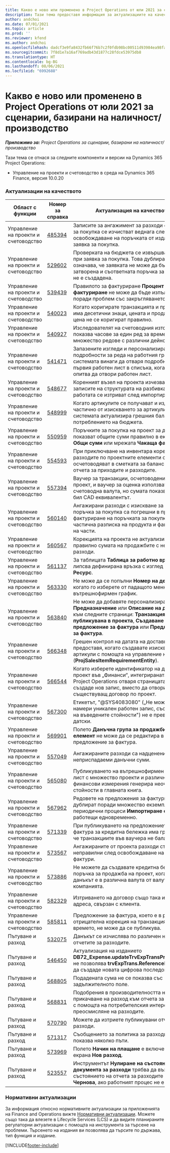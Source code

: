 ```yaml
---
title: Какво е ново или променено в Project Operations от юли 2021 за сценарии, базирани на наличност/производство
description: Тази тема предоставя информация за актуализациите на качеството, налични в изданието на Project Operations от юли 2021 г. за складови/производствени сценарии.
author: andchoi
ms.date: 07/01/2021
ms.topic: article
ms.prod: ''
ms.reviewer: kfend
ms.author: andchoi
ms.openlocfilehash: dadcf3e9fa8432fb66f76b7c2f0fdb98bc00511d93984ea98fa30b4fc03fa426
ms.sourcegitcommit: 7f8d1e7a16af769adb43d1877c28fdce53975db8
ms.translationtype: HT
ms.contentlocale: bg-BG
ms.lasthandoff: 08/06/2021
ms.locfileid: "6992688"
---
```

# <a name="whats-new-or-changed-in-project-operations-july-2021-for-stockedproduction-based-scenarios"></a>Какво е ново или променено в Project Operations от юли 2021 за сценарии, базирани на наличност/производство

_**Приложимо за:** Project Operations за сценарии, базирани на наличност/производство_

Тази тема се отнася за следните компоненти и версии на Dynamics 365 Project Operations:

- Управление на проекти и счетоводство в среда на Dynamics 365 Finance, версия 10.0.20
 
### <a name="quality-updates"></a>Актуализации на качеството
                                                                                                                                                                                  
| Област с функции                      | Номер за справка| Актуализация на качеството                                                                                                                                                                          |
|-----------------------------------|--------|---------------------------------------------------------------------------------------------------------------------------------------------------------------------------------|
| Управление на проекти и счетоводство | [485394](https://fix.lcs.dynamics.com/Issue/Details/?bugId=485394) | Записите за ангажимент за разходи от заявка за покупка се изчистват веднага след освобождаване на поръчката от издаването на заявка за покупка.                                                                           |
| Управление на проекти и счетоводство | [529602](https://fix.lcs.dynamics.com/Issue/Details/?bugId=529602) | Проверката на бюджета се извършва два пъти при заявка за покупка. Това дублиране означава, че заявката не може да бъде затворена и съответната поръчка за покупка не е създадена.                                                                                                                        |
| Управление на проекти и счетоводство | [539439](https://fix.lcs.dynamics.com/Issue/Details/?bugId=539439) | Правилото за фактуриране **Процент за фактуриране** не може да бъде изпълнено поради проблем със закръгляването.                                                                              |
| Управление на проекти и счетоводство | [540023](https://fix.lcs.dynamics.com/Issue/Details/?bugId=540023) | Когато коригирате транзакцията и процентът има десетични знаци, цената и продажната цена не се коригират правилно.                                      |
| Управление на проекти и счетоводство | [540927](https://fix.lcs.dynamics.com/Issue/Details/?bugId=540927) | Изследователят на счетоводния източник показва часове за един ред за времеви лист за множество редове с различни дейности.                                      |
| Управление на проекти и счетоводство | [541471](https://fix.lcs.dynamics.com/Issue/Details/?bugId=541471) | Запазените изгледи и персонализиране на подробности за реда на работния график карат системата винаги да отваря подробностите за първия работен лист в списъка, когато се опитва да отвори работен лист.  |
| Управление на проекти и счетоводство | [548677](https://fix.lcs.dynamics.com/Issue/Details/?bugId=548677) | Коренният възел на проекта изчезва и записите на структурата на разбивка на работата се изтриват след импортиране.                                                                                             |
| Управление на проекти и счетоводство | [548999](https://fix.lcs.dynamics.com/Issue/Details/?bugId=548999) | Когато артикулите се получават и издават частично от изискването за артикули, системата актуализира грешния баланс на потреблението на бюджета. |
| Управление на проекти и счетоводство | [550959](https://fix.lcs.dynamics.com/Issue/Details/?bugId=550959) | Поръчките за покупка на проект за дребно не показват общите суми правилно в екрана **Общи суми** или мрежата **Чакаща фактура**.                                                                  |
| Управление на проекти и счетоводство | [554593](https://fix.lcs.dynamics.com/Issue/Details/?bugId=554593) | При приключване на инвентара корекциите на разходите по проектните елементи се осчетоводяват в сметката за баланс вместо в отчета за приходите и разходите.                                                            |
| Управление на проекти и счетоводство | [557394](https://fix.lcs.dynamics.com/Issue/Details/?bugId=557394) | Ваучер за транзакции, осчетоводени по проект, и ваучер за оценка използват USD като счетоводна валута, но сумата показва какъв би бил CAD еквивалентът.              |
| Управление на проекти и счетоводство | [560140](https://fix.lcs.dynamics.com/Issue/Details/?bugId=560140) | Ангажирани разходи с изискване за артикул и поръчка за покупка са погрешни в процеса на фактуриране на поръчката за покупка с частична разписка на продукта и фактуриране на части.       |
| Управление на проекти и счетоводство | [560567](https://fix.lcs.dynamics.com/Issue/Details/?bugId=560567) | Корекцията на проекта не актуализира правилно сумата на продажбите с непреки разходи.                                                                                    |
| Управление на проекти и счетоводство | [561137](https://fix.lcs.dynamics.com/Issue/Details/?bugId=561137) | За таблицата **Таблица за работно време** липсва дефинирана връзка с изглед **Работник/Ресурс**.                                                                                   |
| Управление на проекти и счетоводство | [563330](https://fix.lcs.dynamics.com/Issue/Details/?bugId=563330) | Не може да се попълни **Номер на дейност**, когато го изберете от падащото меню за вътрешнофирмен график.                                                                 |
| Управление на проекти и счетоводство | [563840](https://fix.lcs.dynamics.com/Issue/Details/?bugId=563840) | Не може да добавяте персонализирано поле **Предназначение** или **Описание на дейност** към следните страници: **Транзакция, публикувана в проекта**, **Създаване на предложение за фактура** или **Предложение за фактура**.  |
| Управление на проекти и счетоводство | [566348](https://fix.lcs.dynamics.com/Issue/Details/?bugId=566348) | Грешен контрол на датата на доставка се предоставя, когато създавате изисквания за артикули с помощта на управление на данни (**ProjSalesItemRequirementEntity**).                                              |
| Управление на проекти и счетоводство | [566544](https://fix.lcs.dynamics.com/Issue/Details/?bugId=566544) | Когато изберете идентификатор на договор за проект във „Финанси“, интегрираната среда на Project Operations отваря страницата, за да създаде нов запис, вместо да отвори съществуващ договор по проект.                                                                                                                 |
| Управление на проекти и счетоводство | [567300](https://fix.lcs.dynamics.com/Issue/Details/?bugId=567300) |  Етикетът, "@SYS4083080" („Не може да се намери уникален работен запис, съответстващ на въведените стойности") не е преведен на датски.                                |
| Управление на проекти и счетоводство | [569901](https://fix.lcs.dynamics.com/Issue/Details/?bugId=569901) | Полето **Данъчна група за продажби на елемент** не може да се редактира в предложение за фактура.                                                                               |
| Управление на проекти и счетоводство | [557049](https://fix.lcs.dynamics.com/Issue/Details/?bugId=557049) | Ангажираните разходи са надценени с неприспадаеми данъчни суми.                                                                                                    |
| Управление на проекти и счетоводство | [565080](https://fix.lcs.dynamics.com/Issue/Details/?bugId=565080) | Публикуването на вътрешнофирмен работен лист с множество проекти и различни финансови измерения генерира неочаквани стойности в главната книга.                             |
| Управление на проекти и счетоводство | [567962](https://fix.lcs.dynamics.com/Issue/Details/?bugId=567962) | Редовете на предложения за фактури се дублират поради множество екземпляри на периодични процеси **Импортиране от етапи**, работещи едновременно.                                      |
| Управление на проекти и счетоводство | [571339](https://fix.lcs.dynamics.com/Issue/Details/?bugId=571339) | При публикуването на предложението за фактура за кредитна бележка има грешка, така че транзакциите във ваучера не балансират.    |
| Управление на проекти и счетоводство | [573567](https://fix.lcs.dynamics.com/Issue/Details/?bugId=573567) | Ангажираните от проекта разходи стават неправилни след освобождаване на чакащи фактури.                                                                             |
| Управление на проекти и счетоводство | [573886](https://fix.lcs.dynamics.com/Issue/Details/?bugId=573886) | Не можете да създавате кредитна бележка за поръчка за продажба на проект, когато данъкът е в различна валута от валутата на компанията.                                      |
| Управление на проекти и счетоводство | [582329](https://fix.lcs.dynamics.com/Issue/Details/?bugId=582329) | Изтриването на договор също така изтрива адреса, свързан с клиента.                                                                                     |
| Управление на проекти и счетоводство | [585811](https://fix.lcs.dynamics.com/Issue/Details/?bugId=585811) | Предложение за фактура, което е в резултат на отрицателна корекция на транзакция във времето, не може да се публикува.                                                                    |
| Пътуване и разход                  | [532075](https://fix.lcs.dynamics.com/Issue/Details/?bugId=532075) | Данъкът се изчислява по различен начин в отчетите за разходите.                                                                                                                  |
| Пътуване и разход                  | [546450](https://fix.lcs.dynamics.com/Issue/Details/?bugId=546450) | Актуализация на изданието **DB72_Expense.updateTrvExpTransProjTransId()** не позволява **trvExpTrans.ReferenceDataAreaId** да създаде новата цифрова последователност.                    |
| Пътуване и разход                  | [568805](https://fix.lcs.dynamics.com/Issue/Details/?bugId=568805) | Подадената сума не се показва със задължителното поле.                                                                                                             |
| Пътуване и разход                  | [568831](https://fix.lcs.dynamics.com/Issue/Details/?bugId=568831) | Подобрения в производителността на прикачване на разход към отчета за разходите с помощта на потребителския интерфейс за преосмисляне на разходите.                                                            |
| Пътуване и разход                  | [570790](https://fix.lcs.dynamics.com/Issue/Details/?bugId=570790) | Можете да изтриете публикувани отчети за разходи.                                                                                           |
| Пътуване и разход                  | [571317](https://fix.lcs.dynamics.com/Issue/Details/?bugId=571317) | Съобщението за политика за разходи се показва няколко пъти.                                                                                                       |
| Пътуване и разход                  | [573969](https://fix.lcs.dynamics.com/Issue/Details/?bugId=573969) | Полето **Начин на плащане** е включено в екрана **Нов разход**.                                                                                                      |
| Пътуване и разход                  | [523557](https://fix.lcs.dynamics.com/Issue/Details/?bugId=523557) | Инструментът **Нулиране на състоянието на документа за разходи** трябва да възстанови състоянието на отчета за разходите на **Чернова**, ако работният процес не е намерен. 

### <a name="regulatory-updates"></a>Нормативни актуализации
За информация относно нормативните актуализации за приложенията на Finance and Operations вижте [Нормативни актуализации](/dynamics365/finance/localizations/regulatory-updates). Можете също така да влезете в Lifecycle Services (LCS) и да видите планираните регулаторни актуализации с помощта на инструмента за търсене на проблеми. Търсенето на издания ви позволява да търсите по държава, тип функция и издание.


[!INCLUDE[footer-include](../../includes/footer-banner.md)]
